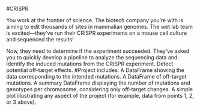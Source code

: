#CRISPR

You work at the frontier of science. The biotech company you’re with is aiming to edit thousands of sites in mammalian genomes. The wet lab team is excited—they’ve run their CRISPR experiments on a mouse cell culture and sequenced the results!

Now, they need to determine if the experiment succeeded. They’ve asked you to quickly develop a pipeline to analyze the sequencing data and:
Identify the induced mutations from the CRISPR experiment.
Detect potential off-target effects.
#Project includes: 
A DataFrame showing the data corresponding to the intended mutations.
A DataFrame of off-target mutations.
A summary DataFrame displaying the number of mutations and genotypes per chromosome, considering only off-target changes.
A simple plot illustrating any aspect of the project (for example, data from points 1, 2, or 3 above).
